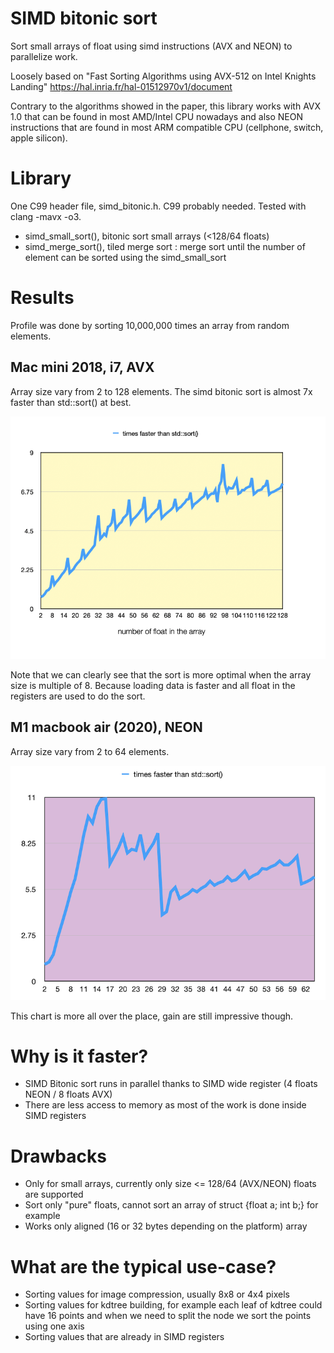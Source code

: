 # SIMD bitonic sort

Sort small arrays of float using simd instructions (AVX and NEON) to parallelize work.

Loosely based on "Fast Sorting Algorithms using AVX-512 on Intel Knights Landing" https://hal.inria.fr/hal-01512970v1/document

Contrary to the algorithms showed in the paper, this library works with AVX 1.0 that can be found in most AMD/Intel CPU nowadays and also NEON instructions that are found in most ARM compatible CPU (cellphone, switch, apple silicon).

# Library
One C99 header file, simd_bitonic.h. C99 probably needed. Tested with clang -mavx -o3.

* simd_small_sort(), bitonic sort small arrays (<128/64 floats) 
* simd_merge_sort(), tiled merge sort : merge sort until the number of element can be sorted using the simd_small_sort

# Results

Profile was done by sorting 10,000,000 times an array from random elements. 

## Mac mini 2018, i7, AVX
Array size vary from 2 to 128 elements. The simd bitonic sort is almost 7x faster than std::sort() at best.

![AVX chart](/images/AVX_chart.png)

Note that we can clearly see that the sort is more optimal when the array size is multiple of 8. Because loading data is faster and all float in the registers are used to do the sort.

## M1 macbook air (2020), NEON
Array size vary from 2 to 64 elements.

![Neon chart](/images/NEON_chart.png)

This chart is more all over the place, gain are still impressive though.

# Why is it faster?
* SIMD Bitonic sort runs in parallel thanks to SIMD wide register (4 floats NEON / 8 floats AVX)
* There are less access to memory as most of the work is done inside SIMD registers

# Drawbacks
* Only for small arrays, currently only size <= 128/64 (AVX/NEON) floats are supported
* Sort only "pure" floats, cannot sort an array of struct {float a; int b;}  for example
* Works only aligned (16 or 32 bytes depending on the platform) array

# What are the typical use-case?
* Sorting values for image compression, usually 8x8 or 4x4 pixels
* Sorting values for kdtree building, for example each leaf of kdtree could have 16 points and when we need to split the node we sort the points using one axis
* Sorting values that are already in SIMD registers
